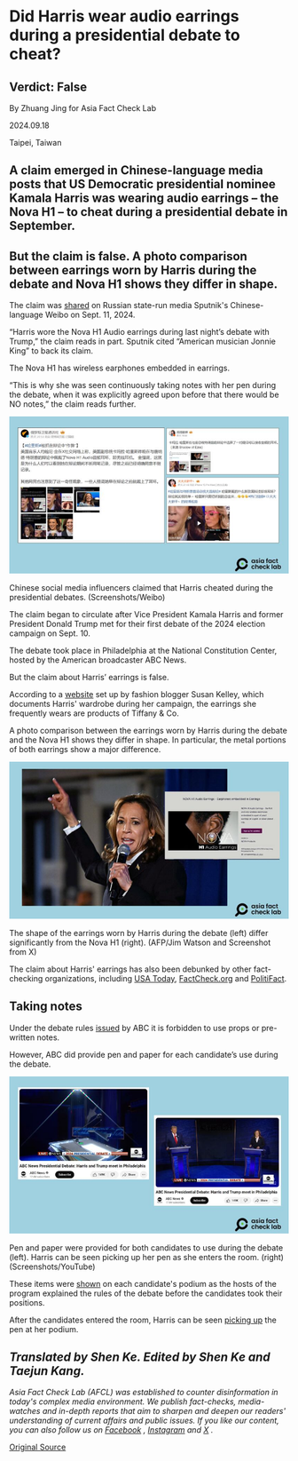# Did Harris wear audio earrings during a presidential debate to cheat?

## Verdict: False

By Zhuang Jing for Asia Fact Check Lab

2024.09.18

Taipei, Taiwan

## A claim emerged in Chinese-language media posts that US Democratic presidential nominee Kamala Harris was wearing audio earrings – the Nova H1 – to cheat during a presidential debate in September.

## But the claim is false. A photo comparison between earrings worn by Harris during the debate and Nova H1 shows they differ in shape.

The claim was [shared](https://m.weibo.cn/detail/5077522792583550) on Russian state-run media Sputnik's Chinese-language Weibo on Sept. 11, 2024.

“Harris wore the Nova H1 Audio earrings during last night’s debate with Trump,” the claim reads in part. Sputnik cited “American musician Jonnie King” to back its claim.

The Nova H1 has wireless earphones embedded in earrings.

“This is why she was seen continuously taking notes with her pen during the debate, when it was explicitly agreed upon before that there would be NO notes,” the claim reads further.

![1 (25).png](images/AWLN4EWEHNQMHZBAIJBUZPPRMI.png)

Chinese social media influencers claimed that Harris cheated during the presidential debates. (Screenshots/Weibo)

The claim began to circulate after Vice President Kamala Harris and former President Donald Trump met for their first debate of the 2024 election campaign on Sept. 10.

The debate took place in Philadelphia at the National Constitution Center, hosted by the American broadcaster ABC News.

But the claim about Harris’ earrings is false.

According to a [website](https://whatkamalawore.com/tiffany-hardwear-pearl-earrings-necklace/) set up by fashion blogger Susan Kelley, which documents Harris' wardrobe during her campaign, the earrings she frequently wears are products of Tiffany & Co.

A photo comparison between the earrings worn by Harris during the debate and the Nova H1 shows they differ in shape. In particular, the metal portions of both earrings show a major difference.

![2 (16).png](images/UPMLFT4SCYDJBN5WWEMDIHDOZA.png)

The shape of the earrings worn by Harris during the debate (left) differ significantly from the Nova H1 (right). (AFP/Jim Watson and Screenshot from X)

The claim about Harris' earrings has also been debunked by other fact-checking organizations, including [USA Today](https://www.usatoday.com/story/news/factcheck/2024/09/11/kamala-harris-earrings-debate-fact-check/75174487007/), [FactCheck.org](http://factcheck.org) and [PolitiFact](https://www.politifact.com/factchecks/2024/sep/11/social-media/no-kamala-harris-was-not-wearing-audio-earrings-du/).

## Taking notes

Under the debate rules [issued](https://abcnews.go.com/US/abc-news-releases-rules-sept-10-debate-harris/story?id=113019909) by ABC it is forbidden to use props or pre-written notes.

However, ABC did provide pen and paper for each candidate’s use during the debate.

![3 (7).png](images/VL477B2UZDE7BPL6DJKR3MFCYA.png)

Pen and paper were provided for both candidates to use during the debate (left). Harris can be seen picking up her pen as she enters the room. (right) (Screenshots/YouTube)

These items were [shown](https://www.youtube.com/live/kRh6598RmHM?feature=shared&t=116) on each candidate's podium as the hosts of the program explained the rules of the debate before the candidates took their positions.

After the candidates entered the room, Harris can be seen [picking up](https://www.youtube.com/live/kRh6598RmHM?feature=shared&t=152) the pen at her podium.

## *Translated by Shen Ke. Edited by Shen Ke and Taejun Kang.*

*Asia Fact Check Lab (AFCL) was established to counter disinformation in today's complex media environment. We publish fact-checks, media-watches and in-depth reports that aim to sharpen and deepen our readers' understanding of current affairs and public issues. If you like our content, you can also follow us on*   [*Facebook*](https://www.facebook.com/asiafactchecklabcn)  *,*   [*Instagram*](https://www.instagram.com/asiafactchecklab/)   *and*   [*X*](https://twitter.com/AFCL_eng)  *.*



[Original Source](https://www.rfa.org/english/news/afcl/afcl-harris-earrings-09182024053204.html)